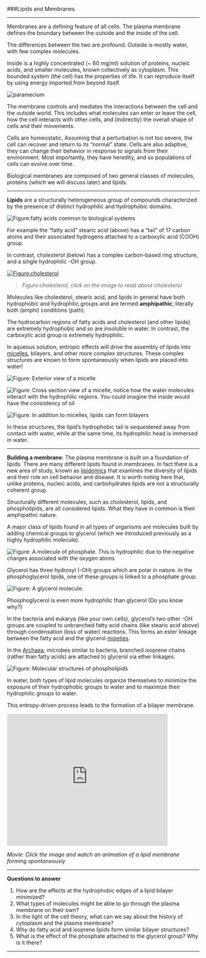 ###Lipids and Membranes

****

Membranes are a defining feature of all cells. The plasma membrane defines the boundary between the outside and the inside of the cell.

The differences between the two are profound. Outside is mostly water, with few complex molecules.

Inside is a highly concentrated (\~ 60 mg/ml) solution of proteins,
nucleic acids, and smaller molecules, known collectively as cytoplasm.
This bounded system (the cell) has the properties of life. It can
reproduce itself by using energy imported from beyond itself.

![paramecium](./img/amoeba.gif)

The membrane controls and mediates the interactions between the cell and
the outside world. This includes what molecules can enter or leave the
cell, how the cell interacts with other cells, and (indirectly) the
overall shape of cells and their movements.

Cells are homeostatic. Assuming that a perturbation is not too severe,
the cell can recover and return to its “normal” state. Cells are also
adaptive, they can change their behavior in response to signals from
their environment. Most importantly, they have heredity, and so
populations of cells can evolve over time.

Biological membranes are composed of two general classes of molecules,
proteins (which we will discuss later) and lipids.

*****

**Lipids** are a structurally heterogeneous group of compounds
characterized by the presence of distinct hydrophilic and hydrophobic
domains.

![*Figure:fatty acids common to biological systems*](./img/fattyacids.jpg)

For example the “fatty acid” stearic acid (above) has a “tail” of 17 carbon
atoms and their associated hydrogens attached to a carboxylic acid
(COOH) group.

In contrast, cholesterol (below) has a complex carbon-based ring structure, and
a single hydrophilic -OH group.

[![*Figure:cholesterol*](./img/cholesterol1.jpg)](http://lipidlibrary.aocs.org/lipids/cholest/index.htm)

> *Figure:cholesterol, click on the image to read about cholesterol*


Molecules like cholesterol, stearic acid, and lipids in general have both hydrophobic and hydrophilic groups and are termed **amphipathic**; literally both (amphi) conditions (path).

The hydrocarbon regions of fatty acids and cholesterol (and other
lipids) are extremely hydrophobic and so are insoluble in water. In
contrast, the carboxylic acid group is extremely hydrophilic.

In aqueous solution, entropic effects will drive the assembly of lipids
into [micelles](http://en.wikipedia.org/wiki/Micelle), bilayers, and other more complex structures. These complex structures are known to form spontaneously when lipids are placed into water!

![*Figure: Exterior view of a micelle*](./img/micelle1.jpg) 

![*Figure: Cross section view of a micelle, notice how the water molecules interact with the hydrophilic regions. You could imagine the inside would have the consistency of oil*](./img/micelle.jpg)

![*Figure: In addition to micelles, lipids can form bilayers*](./img/bilayerGraphic.jpg) 

In these structures, the lipid’s hydrophobic tail is sequestered away
from contact with water, while at the same time, its hydrophilic head is
immersed in water.

* * * * *

**Building a membrane**: The plasma membrane is built on a foundation of lipids. There are many
different lipids found in membranes. In fact there is a new area of
study, known as [lipidomics](http://www.ncbi.nlm.nih.gov/pubmed/21318352) that examines the
diversity of lipids and their role on cell behavior and disease. It is
worth noting here that, unlike proteins, nucleic acids, and
carbohydrates lipids are not a structurally coherent group.

Structurally different molecules, such as cholesterol, lipids, and phospholipids,
are all considered lipids. What they have in common is their
amphipathic nature.

A major class of lipids found in all types of organisms are molecules
built by adding chemical groups to glycerol (which we introduced
previously as a highly hydrophilic molecule).


![*Figure: A molecule of phosphate. This is hydrophilic due to the negative charges associated with the oxygen atoms*](./img/acid.jpg)

Glycerol has three hydroxyl (-OH) groups which are polar in nature. In the phosphoglycerol lipids,
one of these groups is linked to a phosphate group.

![*Figure: A glycerol molecule.*](./img/glycerol.jpg)

Phosphoglycerol is even more hydrophilic than glycerol (Do you know why?)

In the bacteria and eukarya (like your own cells), glycerol’s two other -OH groups are coupled
to unbranched fatty acid chains (like stearic acid above) through condensation (loss of water) reactions. This
forms an ester linkage between the fatty acid and the glycerol [moieties](http://en.wikipedia.org/wiki/Functional_group).

In the [Archaea](http://www.ucmp.berkeley.edu/archaea/archaeamm.html), microbes similar to bacteria,
branched isoprene chains (rather than fatty acids) are attached to
glycerol via ether linkages.

![*Figure: Molecular structures of phospholipids*](./img/ArchBacLipids.jpg)

In water, both types of lipid molecules organize themselves to minimize
the exposure of their hydrophobic groups to water and to maximize their hydrophilic groups to water. 

This entropy-driven process leads to the formation of a bilayer membrane.

<embed width="420" height="345" src="http://www.youtube.com/v/lm-dAvbl330" type="application/x-shockwave-flash"> </embed>

*Movie: Click the image and watch an animation of a lipid membrane forming spontaneously* 

* * * * *

**Questions to answer**

1. How are the effects at the hydrophobic edges of a lipid bilayer
    minimized?
2. What types of molecules might be able to go through the plasma
    membrane on their own?
3. In the light of the cell theory, what can we say about the history
    of cytoplasm and the plasma membrane?
4. Why do fatty acid and isoprene lipids form similar bilayer
    structures?
5.  What is the effect of the phosphate attached to the glycerol group?
    Why is it there?

* * * * *

